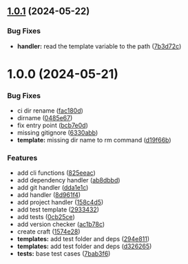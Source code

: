 ## [1.0.1](https://github.com/o-sca/nodestrap/compare/v1.0.0...v1.0.1) (2024-05-22)


### Bug Fixes

* **handler:** read the template variable to the path ([7b3d72c](https://github.com/o-sca/nodestrap/commit/7b3d72c43296c5968587f80aedf6f1fb493c8996))

# 1.0.0 (2024-05-21)


### Bug Fixes

* ci dir rename ([fac180d](https://github.com/o-sca/nodestrap/commit/fac180ddae159ee1746031bab6988c0d694a179c))
* dirname ([0485e67](https://github.com/o-sca/nodestrap/commit/0485e67c576925b48661ee92731b43cd781a9761))
* fix entry point ([bcb7e0d](https://github.com/o-sca/nodestrap/commit/bcb7e0dfcbd3518e088f14c32912c466482f057a))
* missing gitignore ([6330abb](https://github.com/o-sca/nodestrap/commit/6330abbf53b16acd4dcfe162e517fa1a3c96e23a))
* **template:** missing dir name to rm command ([d19f66b](https://github.com/o-sca/nodestrap/commit/d19f66bb14f46092c34cba5aba9d100970e826d5))


### Features

* add cli functions ([825eeac](https://github.com/o-sca/nodestrap/commit/825eeacb8672fff5312129236430f67557e72737))
* add dependency handler ([ab8dbbd](https://github.com/o-sca/nodestrap/commit/ab8dbbdd4da1efd09b302a6a6b26f8ea73fc40cf))
* add git handler ([dda1e1c](https://github.com/o-sca/nodestrap/commit/dda1e1cbd15c3e359702d204951066328401ee32))
* add handler ([8d961f4](https://github.com/o-sca/nodestrap/commit/8d961f48356b09e2b1a9634adb4ea289d3f2362c))
* add project handler ([158c4d5](https://github.com/o-sca/nodestrap/commit/158c4d567a1105b1a43a3ee5b0c9362ab3418efb))
* add test template ([2933432](https://github.com/o-sca/nodestrap/commit/29334322cfecf2c028bbc40d4a35b70b8369d73d))
* add tests ([0cb25ce](https://github.com/o-sca/nodestrap/commit/0cb25ce93bee2b083f8b1c857bd952e9bd551465))
* add version checker ([ac1b78c](https://github.com/o-sca/nodestrap/commit/ac1b78cc3cf6c6dbc3af64f250cbd0bd95950ccb))
* create craft ([1574e28](https://github.com/o-sca/nodestrap/commit/1574e2805609539ba596118658898a540a6de654))
* **templates:** add test folder and deps ([294e811](https://github.com/o-sca/nodestrap/commit/294e81181904e5d03ecf4fd20a2b7153052ecc3c))
* **templates:** add test folder and deps ([d326265](https://github.com/o-sca/nodestrap/commit/d3262651d6e95c4668c592b62910e222b6ffdcb6))
* **tests:** base test cases ([7bab3f6](https://github.com/o-sca/nodestrap/commit/7bab3f6da6a825e0ab4f33545d6f1d4326623b5f))
